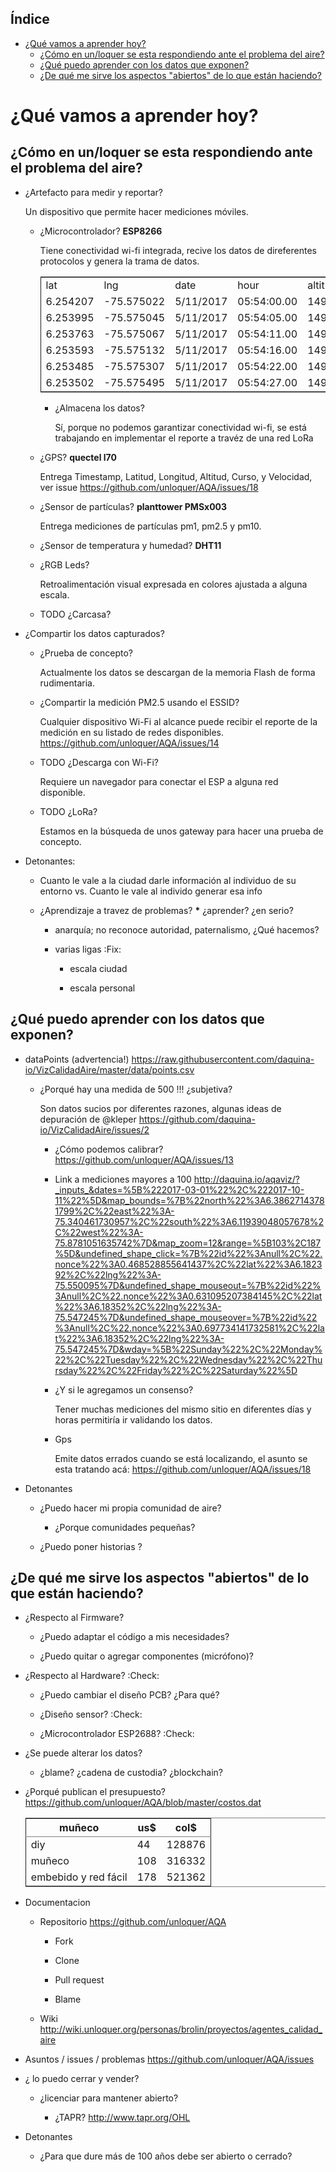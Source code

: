 <div id="table-of-contents">
<h2>&Iacute;ndice</h2>
<div id="text-table-of-contents">
<ul>
<li><a href="#org17e56e0">¿Qué vamos a aprender hoy?</a>
<ul>
<li><a href="#org83961ff">¿Cómo en un/loquer se esta respondiendo ante el problema del aire?</a></li>
<li><a href="#org23fedf0">¿Qué puedo aprender con los datos que exponen?</a></li>
<li><a href="#org5c5cfc8">¿De qué me sirve los aspectos "abiertos" de lo que están haciendo?</a></li>
</ul>
</li>
</ul>
</div>
</div>


<a id="org17e56e0"></a>

# ¿Qué vamos a aprender hoy?


<a id="org83961ff"></a>

## ¿Cómo en un/loquer se esta respondiendo ante el problema del aire?

-   ¿Artefacto para medir y reportar?

    Un dispositivo que permite hacer mediciones móviles.
    
    -   ¿Microcontrolador? **ESP8266**
    
        Tiene conectividad wi-fi integrada, recive los datos de direferentes protocolos y genera la trama de datos.
        
        <table border="2" cellspacing="0" cellpadding="6" rules="groups" frame="hsides">
        
        
        <colgroup>
        <col  class="org-right" />
        
        <col  class="org-right" />
        
        <col  class="org-left" />
        
        <col  class="org-right" />
        
        <col  class="org-right" />
        
        <col  class="org-right" />
        
        <col  class="org-right" />
        
        <col  class="org-right" />
        
        <col  class="org-right" />
        
        <col  class="org-right" />
        
        <col  class="org-right" />
        
        <col  class="org-right" />
        </colgroup>
        <tbody>
        <tr>
        <td class="org-right">lat</td>
        <td class="org-right">lng</td>
        <td class="org-left">date</td>
        <td class="org-right">hour</td>
        <td class="org-right">altitude</td>
        <td class="org-right">course</td>
        <td class="org-right">speed</td>
        <td class="org-right">humidity</td>
        <td class="org-right">temperature</td>
        <td class="org-right">pm1</td>
        <td class="org-right">pm25</td>
        <td class="org-right">pm10</td>
        </tr>
        
        
        <tr>
        <td class="org-right">6.254207</td>
        <td class="org-right">-75.575022</td>
        <td class="org-left">5/11/2017</td>
        <td class="org-right">05:54:00.00</td>
        <td class="org-right">1498.5</td>
        <td class="org-right">189.57</td>
        <td class="org-right">14.24</td>
        <td class="org-right">34.0</td>
        <td class="org-right">28.0</td>
        <td class="org-right">11</td>
        <td class="org-right">16</td>
        <td class="org-right">17</td>
        </tr>
        
        
        <tr>
        <td class="org-right">6.253995</td>
        <td class="org-right">-75.575045</td>
        <td class="org-left">5/11/2017</td>
        <td class="org-right">05:54:05.00</td>
        <td class="org-right">1499.1</td>
        <td class="org-right">179.03</td>
        <td class="org-right">15.26</td>
        <td class="org-right">34.0</td>
        <td class="org-right">28.0</td>
        <td class="org-right">11</td>
        <td class="org-right">16</td>
        <td class="org-right">17</td>
        </tr>
        
        
        <tr>
        <td class="org-right">6.253763</td>
        <td class="org-right">-75.575067</td>
        <td class="org-left">5/11/2017</td>
        <td class="org-right">05:54:11.00</td>
        <td class="org-right">1498.8</td>
        <td class="org-right">186.22</td>
        <td class="org-right">14.46</td>
        <td class="org-right">34.0</td>
        <td class="org-right">28.0</td>
        <td class="org-right">11</td>
        <td class="org-right">16</td>
        <td class="org-right">17</td>
        </tr>
        
        
        <tr>
        <td class="org-right">6.253593</td>
        <td class="org-right">-75.575132</td>
        <td class="org-left">5/11/2017</td>
        <td class="org-right">05:54:16.00</td>
        <td class="org-right">1497.9</td>
        <td class="org-right">215.65</td>
        <td class="org-right">12.45</td>
        <td class="org-right">34.0</td>
        <td class="org-right">28.0</td>
        <td class="org-right">11</td>
        <td class="org-right">16</td>
        <td class="org-right">17</td>
        </tr>
        
        
        <tr>
        <td class="org-right">6.253485</td>
        <td class="org-right">-75.575307</td>
        <td class="org-left">5/11/2017</td>
        <td class="org-right">05:54:22.00</td>
        <td class="org-right">1498.3</td>
        <td class="org-right">256.68</td>
        <td class="org-right">14.41</td>
        <td class="org-right">34.0</td>
        <td class="org-right">28.0</td>
        <td class="org-right">11</td>
        <td class="org-right">16</td>
        <td class="org-right">17</td>
        </tr>
        
        
        <tr>
        <td class="org-right">6.253502</td>
        <td class="org-right">-75.575495</td>
        <td class="org-left">5/11/2017</td>
        <td class="org-right">05:54:27.00</td>
        <td class="org-right">1498.2</td>
        <td class="org-right">296.0</td>
        <td class="org-right">14.89</td>
        <td class="org-right">34.0</td>
        <td class="org-right">28.0</td>
        <td class="org-right">11</td>
        <td class="org-right">16</td>
        <td class="org-right">17</td>
        </tr>
        </tbody>
        </table>
        
        -   ¿Almacena los datos?
        
            Sí, porque no podemos garantizar conectividad wi-fi, se está trabajando en implementar el reporte a travéz de una red LoRa
    
    -   ¿GPS?  **quectel l70**
    
        Entrega Timestamp, Latitud, Longitud, Altitud, Curso, y Velocidad, ver issue <https://github.com/unloquer/AQA/issues/18>
    
    -   ¿Sensor de partículas? **planttower PMSx003**
    
        Entrega mediciones de partículas pm1, pm2.5 y pm10.
    
    -   ¿Sensor de temperatura y humedad? **DHT11**
    
    -   ¿RGB Leds?
    
        Retroalimentación visual expresada en colores ajustada a alguna escala.
    
    -   TODO ¿Carcasa?

-   ¿Compartir los datos capturados?

    -   ¿Prueba de concepto?
    
        Actualmente los datos se descargan de la memoria Flash de forma rudimentaria.
    
    -   ¿Compartir la medición PM2.5 usando el ESSID?
    
        Cualquier dispositivo Wi-Fi al alcance puede recibir el reporte de la medición en su listado de redes disponibles. <https://github.com/unloquer/AQA/issues/14>
    
    -   TODO ¿Descarga con Wi-Fi?
    
        Requiere un navegador para conectar el ESP a alguna red disponible.
    
    -   TODO ¿LoRa?
    
        Estamos en la búsqueda de unos gateway para hacer una prueba de concepto.

-   Detonantes:

    -   Cuanto le vale a la ciudad darle información al individuo de su entorno vs. Cuanto le vale al individo generar esa info
    
    -   ¿Aprendizaje a travez de problemas? **\*** ¿aprender? ¿en serio?
    
        -   anarquía; no reconoce autoridad, paternalismo, ¿Qué hacemos?
        
        -   varias ligas     :Fix:
        
            -   escala ciudad
            
            -   escala personal


<a id="org23fedf0"></a>

## ¿Qué puedo aprender con los datos que exponen?

-   dataPoints (advertencia!)  <https://raw.githubusercontent.com/daquina-io/VizCalidadAire/master/data/points.csv>

    -   ¿Porqué hay una medida de 500 !!! ¿subjetiva?
    
        Son datos sucios por diferentes razones, algunas ideas de depuración de @kleper <https://github.com/daquina-io/VizCalidadAire/issues/2>
        
        -   ¿Cómo podemos calibrar? <https://github.com/unloquer/AQA/issues/13>
        
        -   Link a mediciones mayores a 100 <http://daquina.io/aqaviz/?_inputs_&dates=%5B%222017-03-01%22%2C%222017-10-11%22%5D&map_bounds=%7B%22north%22%3A6.38627143781799%2C%22east%22%3A-75.340461730957%2C%22south%22%3A6.11939048057678%2C%22west%22%3A-75.8781051635742%7D&map_zoom=12&range=%5B103%2C187%5D&undefined_shape_click=%7B%22id%22%3Anull%2C%22.nonce%22%3A0.468528855641437%2C%22lat%22%3A6.182392%2C%22lng%22%3A-75.550095%7D&undefined_shape_mouseout=%7B%22id%22%3Anull%2C%22.nonce%22%3A0.631095207384145%2C%22lat%22%3A6.18352%2C%22lng%22%3A-75.547245%7D&undefined_shape_mouseover=%7B%22id%22%3Anull%2C%22.nonce%22%3A0.697734141732581%2C%22lat%22%3A6.18352%2C%22lng%22%3A-75.547245%7D&wday=%5B%22Sunday%22%2C%22Monday%22%2C%22Tuesday%22%2C%22Wednesday%22%2C%22Thursday%22%2C%22Friday%22%2C%22Saturday%22%5D>
        
        -   ¿Y si le agregamos un consenso?
        
            Tener muchas mediciones del mismo sitio en diferentes días y horas permitiría ir validando los datos.
        
        -   Gps
        
            Emite datos errados cuando se está localizando, el asunto se esta tratando acá: <https://github.com/unloquer/AQA/issues/18>

-   Detonantes

    -   ¿Puedo hacer mi propia comunidad de aire?
    
        -   ¿Porque comunidades pequeñas?
    
    -   ¿Puedo poner historias ?


<a id="org5c5cfc8"></a>

## ¿De qué me sirve los aspectos "abiertos" de lo que están haciendo?

-   ¿Respecto al Firmware?

    -   ¿Puedo adaptar el código a mis necesidades?
    
    -   ¿Puedo quitar o agregar componentes (micrófono)?

-   ¿Respecto al Hardware?     :Check:

    -   ¿Puedo cambiar el diseño PCB? ¿Para qué?
    
    -   ¿Diseño sensor?     :Check:
    
    -   ¿Microcontrolador ESP2688?     :Check:

-   ¿Se puede alterar los datos?

    -   ¿blame? ¿cadena de custodia? ¿blockchain?

-   ¿Porqué publican el presupuesto? <https://github.com/unloquer/AQA/blob/master/costos.dat>

    <table border="2" cellspacing="0" cellpadding="6" rules="groups" frame="hsides">
    
    
    <colgroup>
    <col  class="org-left" />
    
    <col  class="org-right" />
    
    <col  class="org-right" />
    </colgroup>
    <thead>
    <tr>
    <th scope="col" class="org-left">muñeco</th>
    <th scope="col" class="org-right">us$</th>
    <th scope="col" class="org-right">col$</th>
    </tr>
    </thead>
    
    <tbody>
    <tr>
    <td class="org-left">diy</td>
    <td class="org-right">44</td>
    <td class="org-right">128876</td>
    </tr>
    
    
    <tr>
    <td class="org-left">muñeco</td>
    <td class="org-right">108</td>
    <td class="org-right">316332</td>
    </tr>
    
    
    <tr>
    <td class="org-left">embebido y red fácil</td>
    <td class="org-right">178</td>
    <td class="org-right">521362</td>
    </tr>
    </tbody>
    </table>

-   Documentacion

    -   Repositorio  <https://github.com/unloquer/AQA>
    
        -   Fork
        
        -   Clone
        
        -   Pull request
        
        -   Blame
    
    -   Wiki <http://wiki.unloquer.org/personas/brolin/proyectos/agentes_calidad_aire>

-   Asuntos / issues / problemas <https://github.com/unloquer/AQA/issues>

-   ¿ lo puedo cerrar y vender?

    -   ¿licenciar para mantener abierto?
    
        -   ¿TAPR?  <http://www.tapr.org/OHL>

-   Detonantes

    -   ¿Para que dure más de 100 años debe ser abierto o cerrado?

